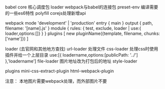 #

babel
core 核心调度包
loader webpack与babel的连接包
preset-env 编译需要的一些es6特性
polyfill corejs处理新增api

webpack
mode 'development' | 'production'
entry { main }
output { path, filename: '[name].js' }
module { rules: { test, exclude, loader | use:{ loader,options:[]} } }
plugins [ new pluginName({template, filename, chunks:['name']}) ]

loader
(去官网和其他地方查找)
url-loader 处理文件
css-loader
  处理css时使用插件并给一个上层目录
  use:[{ loadername,options:[publicPath: '../'] },'loadername']
file-loader 图片地址改为打包后的地址
style-loader

plugins
mini-css-extract-plugin
html-webpack-plugin

注意：
  本地图片需要webpack处理，而外部图片不要
